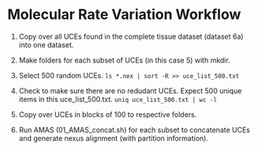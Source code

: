 # Molecular Rate Variation Workflow

1. Copy over all UCEs found in the complete tissue dataset (dataset 6a) into one dataset. 

2. Make folders for each subset of UCEs (in this case 5) with mkdir. 

3. Select 500 random UCEs. 
`ls *.nex | sort -R >> uce_list_500.txt` 

4. Check to make sure there are no redudant UCEs. Expect 500 unique items in this uce_list_500.txt. 
`uniq uce_list_500.txt | wc -l` 

5. Copy over UCEs in blocks of 100 to respective folders. 

6. Run AMAS (01_AMAS_concat.sh) for each subset to concatenate UCEs and generate nexus alignment (with partition information). 


